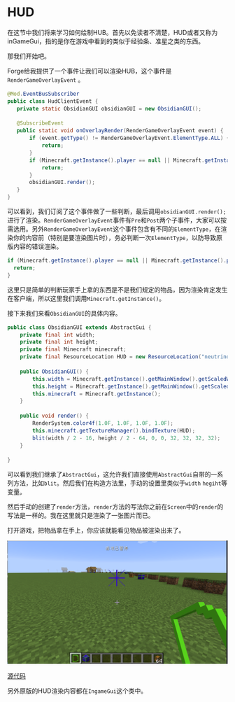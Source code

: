 # HUD

在这节中我们将来学习如何绘制HUB。首先以免读者不清楚，HUD或者又称为inGameGui，指的是你在游戏中看到的类似于经验条、准星之类的东西。

那我们开始吧。

Forge给我提供了一个事件让我们可以渲染HUB，这个事件是`RenderGameOverlayEvent` 。

 ```java
@Mod.EventBusSubscriber
public class HudClientEvent {
    private static ObsidianGUI obsidianGUI = new ObsidianGUI();

    @SubscribeEvent
    public static void onOverlayRender(RenderGameOverlayEvent event) {
        if (event.getType() != RenderGameOverlayEvent.ElementType.ALL) {
            return;
        }
        if (Minecraft.getInstance().player == null || Minecraft.getInstance().player.getHeldItem(Hand.MAIN_HAND).getItem() != ItemRegistry.obsidianHud.get()) {
            return;
        }
        obsidianGUI.render();
    }
}
 ```

可以看到，我们订阅了这个事件做了一些判断，最后调用`obsidianGUI.render();`进行了渲染。`RenderGameOverlayEvent`事件有`Pre`和`Post`两个子事件，大家可以按需选用。另外`RenderGameOverlayEvent`这个事件包含有不同的`ElementType`，在渲染你的内容前（特别是要渲染图片时），务必判断一次`ElementType`，以防导致原版内容的错误渲染。

```java
if (Minecraft.getInstance().player == null || Minecraft.getInstance().player.getHeldItem(Hand.MAIN_HAND).getItem() != ItemRegistry.obsidianHud.get()) {
  return;
}
```

这里只是简单的判断玩家手上拿的东西是不是我们规定的物品，因为渲染肯定发生在客户端，所以这里我们调用`Minecraft.getInstance()`。

接下来我们来看`ObsidianGUI`的具体内容。

```java
public class ObsidianGUI extends AbstractGui {
    private final int width;
    private final int height;
    private final Minecraft minecraft;
    private final ResourceLocation HUD = new ResourceLocation("neutrino", "textures/gui/hud.png");

    public ObsidianGUI() {
        this.width = Minecraft.getInstance().getMainWindow().getScaledWidth();
        this.height = Minecraft.getInstance().getMainWindow().getScaledHeight();
        this.minecraft = Minecraft.getInstance();
    }

    public void render() {
        RenderSystem.color4f(1.0F, 1.0F, 1.0F, 1.0F);
        this.minecraft.getTextureManager().bindTexture(HUD);
        blit(width / 2 - 16, height / 2 - 64, 0, 0, 32, 32, 32, 32);
    }

}
```

可以看到我们继承了`AbstractGui`，这允许我们直接使用`AbstractGui`自带的一系列方法，比如`blit`。然后我们在构造方法里，手动的设置里类似于`width` `hegiht`等变量。

然后手动的创建了`render`方法，`render`方法的写法你之前在`Screen`中的`render`的写法是一样的。我在这里就只是渲染了一张图片而已。

打开游戏，把物品拿在手上，你应该就能看见物品被渲染出来了。

![image-20200509082639854](hud.assets/image-20200509082639854.png)

[源代码](https://github.com/FledgeXu/NeutrinoSourceCode/tree/master/src/main/java/com/tutorial/neutrino/hud)

另外原版的HUD渲染内容都在`IngameGui`这个类中。

